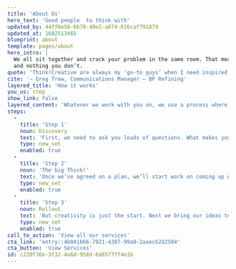 ```yaml
---
title: 'About Us'
hero_text: 'Good people  to think with'
updated_by: 44ff6e56-6b78-49e2-a074-616caf791879
updated_at: 1602513465
blueprint: about
template: pages/about
hero_intro: |
  We all sit together and crack your problem in the same room. That means we can work in a fast, integrated way, which means you only pay for what you need, 
  and nothing you don’t.
quote: 'Think!Creative are always my ‘go-to guys’ when I need inspired, creative and thoughtful design. I’ve always found them to have an innate ability to understand not just the design brief but also the wider campaign context and objectives - a highly valued aspect of this highly valued team.'
cite: '— Greg Trew, Communications Manager – BP Refining'
layered_title: 'How it works'
you_us: step
show_link: false
layered_content: 'Whatever we work with you on, we use a process where ideas come first. In an age of templates and quick fixes, we put creativity first, so you have a better chance of getting big results. Here’s how it works…'
steps:
  -
    title: 'Step 1'
    noun: Discovery
    text: 'First, we need to ask you loads of questions. What makes you tick? Why do you do what you do? Who are your customers? What’s working? And what isn’t? Getting to know you so well means we can understand your problems and create a plan for the way forward.'
    type: new_set
    enabled: true
  -
    title: 'Step 2'
    noun: 'The big Think!'
    text: 'Once we’ve agreed on a plan, we’ll start work on coming up with big, bold ideas that help get your brand noticed. Most companies sell the same things in the same places to the same people. Because of that, how you sell it really matters. Our dedication to ideas gives you first class creativity that moves the dial in a big way.'
    type: new_set
    enabled: true
  -
    title: 'Step 3'
    noun: Rollout
    text: 'But creativity is just the start. Next we bring our ideas to life and roll them out. In our experience, it’s those little details that make the difference between a good rollout and a brilliant one. Our dedication to getting everything spot on is why our clients trust us to do the business for them both creatively and commercially.'
    type: new_set
    enabled: true
call_to_action: 'View all our services'
cta_link: 'entry::4b041b66-7921-4307-99a0-2aaecb2d2504'
cta_button: 'View Services'
id: c220f30e-3f32-4a6d-958d-6d8577ff4e1b
---
```

